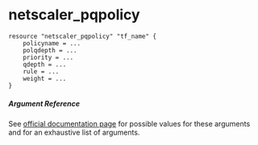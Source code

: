 # netscaler_pqpolicy

```
resource "netscaler_pqpolicy" "tf_name" {
    policyname = ...
    polqdepth = ...
    priority = ...
    qdepth = ...
    rule = ...
    weight = ...
}
```

##### Argument Reference

See [official documentation page](https://developer-docs.citrix.com/projects/netscaler-nitro-api/en/11.0/configuration/priority-queuing/pqpolicy/pqpolicy/) for possible values for these arguments and for an exhaustive list of arguments.

